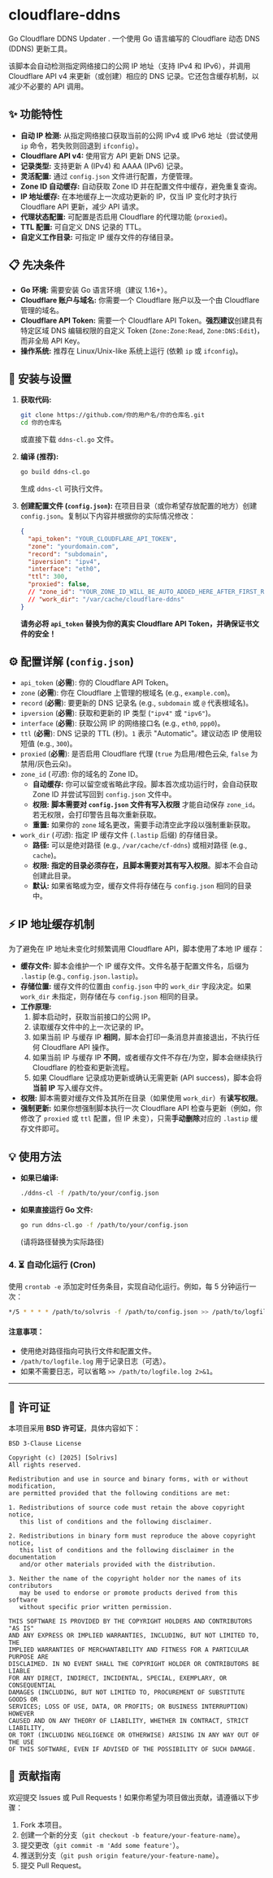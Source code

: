 
# cloudflare-ddns 
Go Cloudflare DDNS Updater .
一个使用 Go 语言编写的 Cloudflare 动态 DNS (DDNS) 更新工具。

该脚本会自动检测指定网络接口的公网 IP 地址（支持 IPv4 和 IPv6），并调用 Cloudflare API v4 来更新（或创建）相应的 DNS 记录。它还包含缓存机制，以减少不必要的 API 调用。

## ✨ 功能特性

*   **自动 IP 检测:** 从指定网络接口获取当前的公网 IPv4 或 IPv6 地址（尝试使用 `ip` 命令，若失败则回退到 `ifconfig`）。
*   **Cloudflare API v4:** 使用官方 API 更新 DNS 记录。
*   **记录类型:** 支持更新 A (IPv4) 和 AAAA (IPv6) 记录。
*   **灵活配置:** 通过 `config.json` 文件进行配置，方便管理。
*   **Zone ID 自动缓存:** 自动获取 Zone ID 并在配置文件中缓存，避免重复查询。
*   **IP 地址缓存:** 在本地缓存上一次成功更新的 IP，仅当 IP 变化时才执行 Cloudflare API 更新，减少 API 请求。
*   **代理状态配置:** 可配置是否启用 Cloudflare 的代理功能 (`proxied`)。
*   **TTL 配置:** 可自定义 DNS 记录的 TTL。
*   **自定义工作目录:** 可指定 IP 缓存文件的存储目录。

## 📋 先决条件

*   **Go 环境:** 需要安装 Go 语言环境（建议 1.16+）。
*   **Cloudflare 账户与域名:** 你需要一个 Cloudflare 账户以及一个由 Cloudflare 管理的域名。
*   **Cloudflare API Token:** 需要一个 Cloudflare API Token。**强烈建议**创建具有特定区域 DNS 编辑权限的自定义 Token (`Zone:Zone:Read`, `Zone:DNS:Edit`)，而非全局 API Key。
*   **操作系统:** 推荐在 Linux/Unix-like 系统上运行 (依赖 `ip` 或 `ifconfig`)。

## 🚀 安装与设置

1.  **获取代码:**
    ```bash
    git clone https://github.com/你的用户名/你的仓库名.git
    cd 你的仓库名
    ```
    或直接下载 `ddns-cl.go` 文件。

2.  **编译 (推荐):**
    ```bash
    go build ddns-cl.go
    ```
    生成 `ddns-cl` 可执行文件。

3.  **创建配置文件 (`config.json`):**
    在项目目录（或你希望存放配置的地方）创建 `config.json`。复制以下内容并根据你的实际情况修改：

    ```json
    {
      "api_token": "YOUR_CLOUDFLARE_API_TOKEN",
      "zone": "yourdomain.com",
      "record": "subdomain",
      "ipversion": "ipv4",
      "interface": "eth0",
      "ttl": 300,
      "proxied": false,
      // "zone_id": "YOUR_ZONE_ID_WILL_BE_AUTO_ADDED_HERE_AFTER_FIRST_RUN",
      // "work_dir": "/var/cache/cloudflare-ddns"
    }
    ```
    **请务必将 `api_token` 替换为你的真实 Cloudflare API Token，并确保证书文件的安全！**

## ⚙️ 配置详解 (`config.json`)

*   `api_token` (**必需**): 你的 Cloudflare API Token。
*   `zone` (**必需**): 你在 Cloudflare 上管理的根域名 (e.g., `example.com`)。
*   `record` (**必需**): 要更新的 DNS 记录名 (e.g., `subdomain` 或 `@` 代表根域名)。
*   `ipversion` (**必需**): 获取和更新的 IP 类型 (`"ipv4"` 或 `"ipv6"`)。
*   `interface` (**必需**): 获取公网 IP 的网络接口名 (e.g., `eth0`, `ppp0`)。
*   `ttl` (**必需**): DNS 记录的 TTL (秒)。`1` 表示 "Automatic"。建议动态 IP 使用较短值 (e.g., `300`)。
*   `proxied` (**必需**): 是否启用 Cloudflare 代理 (`true` 为启用/橙色云朵, `false` 为禁用/灰色云朵)。
*   `zone_id` (*可选*): 你的域名的 Zone ID。
    *   **自动缓存:** 你可以留空或省略此字段。脚本首次成功运行时，会自动获取 Zone ID 并尝试写回到 `config.json` 文件中。
    *   **权限:** **脚本需要对 `config.json` 文件有写入权限** 才能自动保存 `zone_id`。若无权限，会打印警告且每次重新获取。
    *   **重置:** 如果你的 `zone` 域名更改，需要手动清空此字段以强制重新获取。
*   `work_dir` (*可选*): 指定 IP 缓存文件 (`.lastip` 后缀) 的存储目录。
    *   **路径:** 可以是绝对路径 (e.g., `/var/cache/cf-ddns`) 或相对路径 (e.g., `cache`)。
    *   **权限:** **指定的目录必须存在，且脚本需要对其有写入权限**。脚本不会自动创建此目录。
    *   **默认:** 如果省略或为空，缓存文件将存储在与 `config.json` 相同的目录中。

## ⚡ IP 地址缓存机制

为了避免在 IP 地址未变化时频繁调用 Cloudflare API，脚本使用了本地 IP 缓存：

*   **缓存文件:** 脚本会维护一个 IP 缓存文件。文件名基于配置文件名，后缀为 `.lastip` (e.g., `config.json.lastip`)。
*   **存储位置:** 缓存文件的位置由 `config.json` 中的 `work_dir` 字段决定。如果 `work_dir` 未指定，则存储在与 `config.json` 相同的目录。
*   **工作原理:**
    1.  脚本启动时，获取当前接口的公网 IP。
    2.  读取缓存文件中的上一次记录的 IP。
    3.  如果当前 IP 与缓存 IP **相同**，脚本会打印一条消息并直接退出，不执行任何 Cloudflare API 操作。
    4.  如果当前 IP 与缓存 IP **不同**，或者缓存文件不存在/为空，脚本会继续执行 Cloudflare 的检查和更新流程。
    5.  如果 Cloudflare 记录成功更新或确认无需更新 (API success)，脚本会将**当前 IP** 写入缓存文件。
*   **权限:** 脚本需要对缓存文件及其所在目录（如果使用 `work_dir`）有**读写权限**。
*   **强制更新:** 如果你想强制脚本执行一次 Cloudflare API 检查与更新（例如，你修改了 `proxied` 或 `ttl` 配置，但 IP 未变），只需**手动删除**对应的 `.lastip` 缓存文件即可。

## 💡 使用方法

*   **如果已编译:**
    ```bash
    ./ddns-cl -f /path/to/your/config.json
    ```
*   **如果直接运行 Go 文件:**
    ```bash
    go run ddns-cl.go -f /path/to/your/config.json
    ```
    (请将路径替换为实际路径)

### 4. ⏳ 自动化运行 (Cron)
使用 `crontab -e` 添加定时任务条目，实现自动化运行。例如，每 5 分钟运行一次：

```bash
*/5 * * * * /path/to/solvris -f /path/to/config.json >> /path/to/logfile.log 2>&1
```

#### 注意事项：
- 使用绝对路径指向可执行文件和配置文件。
- `/path/to/logfile.log` 用于记录日志（可选）。
- 如果不需要日志，可以省略 `>> /path/to/logfile.log 2>&1`。

---

## 📜 许可证

本项目采用 **BSD 许可证**，具体内容如下：

```text
BSD 3-Clause License

Copyright (c) [2025] [Solrivs]
All rights reserved.

Redistribution and use in source and binary forms, with or without modification,
are permitted provided that the following conditions are met:

1. Redistributions of source code must retain the above copyright notice,
   this list of conditions and the following disclaimer.

2. Redistributions in binary form must reproduce the above copyright notice,
   this list of conditions and the following disclaimer in the documentation
   and/or other materials provided with the distribution.

3. Neither the name of the copyright holder nor the names of its contributors
   may be used to endorse or promote products derived from this software
   without specific prior written permission.

THIS SOFTWARE IS PROVIDED BY THE COPYRIGHT HOLDERS AND CONTRIBUTORS "AS IS"
AND ANY EXPRESS OR IMPLIED WARRANTIES, INCLUDING, BUT NOT LIMITED TO, THE
IMPLIED WARRANTIES OF MERCHANTABILITY AND FITNESS FOR A PARTICULAR PURPOSE ARE
DISCLAIMED. IN NO EVENT SHALL THE COPYRIGHT HOLDER OR CONTRIBUTORS BE LIABLE
FOR ANY DIRECT, INDIRECT, INCIDENTAL, SPECIAL, EXEMPLARY, OR CONSEQUENTIAL
DAMAGES (INCLUDING, BUT NOT LIMITED TO, PROCUREMENT OF SUBSTITUTE GOODS OR
SERVICES; LOSS OF USE, DATA, OR PROFITS; OR BUSINESS INTERRUPTION) HOWEVER
CAUSED AND ON ANY THEORY OF LIABILITY, WHETHER IN CONTRACT, STRICT LIABILITY,
OR TORT (INCLUDING NEGLIGENCE OR OTHERWISE) ARISING IN ANY WAY OUT OF THE USE
OF THIS SOFTWARE, EVEN IF ADVISED OF THE POSSIBILITY OF SUCH DAMAGE.
```
## 🤝 贡献指南

欢迎提交 Issues 或 Pull Requests！如果你希望为项目做出贡献，请遵循以下步骤：
1. Fork 本项目。
2. 创建一个新的分支（`git checkout -b feature/your-feature-name`）。
3. 提交更改（`git commit -m 'Add some feature'`）。
4. 推送到分支（`git push origin feature/your-feature-name`）。
5. 提交 Pull Request。
